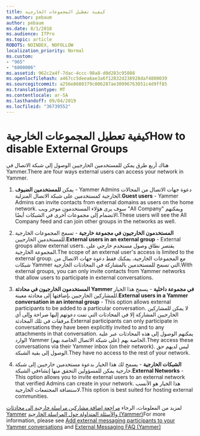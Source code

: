 ```yaml
---
title: كيفية تعطيل المجموعات الخارجية
ms.author: pebaum
author: pebaum
ms.date: 8/1/2018
ms.audience: ITPro
ms.topic: article
ROBOTS: NOINDEX, NOFOLLOW
localization_priority: Normal
ms.custom:
- "965"
- "6000006"
ms.assetid: 962c2a4f-7dac-4ccc-98a8-d0d283c95808
ms.openlocfilehash: a467cc5deea6ae3a6f12832d238928daf4800039
ms.sourcegitcommit: a256e8680379c006287ae30996763051c4d9ff85
ms.translationtype: MT
ms.contentlocale: ar-SA
ms.lasthandoff: 09/04/2019
ms.locfileid: "36739552"
---
```

# <a name="how-to-disable-external-groups"></a><span data-ttu-id="a5015-102">كيفية تعطيل المجموعات الخارجية</span><span class="sxs-lookup"><span data-stu-id="a5015-102">How to disable External Groups</span></span>

<span data-ttu-id="a5015-103">هناك أربع طرق يمكن للمستخدمين الخارجيين الوصول إلى شبكة الاتصال في Yammer.</span><span class="sxs-lookup"><span data-stu-id="a5015-103">There are four ways external users can access your network in Yammer.</span></span>
  
1. <span data-ttu-id="a5015-104">يمكن **للمستخدمين الضيوف** - Yammer Admins دعوة جهات الاتصال من المجالات الخارجية كمستخدمين على شبكة الاتصال المنزلية.</span><span class="sxs-lookup"><span data-stu-id="a5015-104">**Guest users** - Yammer Admins can invite contacts from external domains as users on the home network.</span></span> <span data-ttu-id="a5015-105">سوف يرى هؤلاء المستخدمون موجز ويب "All Company" ويمكنهم الانضمام إلى مجموعات أخرى في الشبكات أيضًا.</span><span class="sxs-lookup"><span data-stu-id="a5015-105">These users will see the All Company feed and can join other groups in the networks as well.</span></span>

2. <span data-ttu-id="a5015-106">**المستخدمون الخارجيون في مجموعة خارجية** - تسمح المجموعات الخارجية للمستخدمين الخارجيين.</span><span class="sxs-lookup"><span data-stu-id="a5015-106">**External users in an external group** - External groups allow external users.</span></span> <span data-ttu-id="a5015-107">يقتصر نطاق وصول مستخدم خارجي على المجموعة الخارجية.</span><span class="sxs-lookup"><span data-stu-id="a5015-107">The scope of an external user's access is limited to the external group.</span></span> <span data-ttu-id="a5015-108">مع المجموعات الخارجية، يمكنك فقط دعوة جهات الاتصال من شبكات Yammer التي تسمح للمستخدمين بالمشاركة في المحادثات الخارجية.</span><span class="sxs-lookup"><span data-stu-id="a5015-108">With external groups, you can only invite contacts from Yammer networks that allow users to participate in external conversations.</span></span>

3. <span data-ttu-id="a5015-109">**المستخدمون الخارجيون في محادثة Yammer في مجموعة داخلية** - يسمح هذا الخيار للمشاركين الخارجيين بإضافتها إلى محادثة معينة.</span><span class="sxs-lookup"><span data-stu-id="a5015-109">**External users in a Yammer conversation in an internal group** - This option allows external participants to be added to a particular conversation.</span></span> <span data-ttu-id="a5015-110">لا يمكن للمشاركين الخارجيين المشاركة إلا في المحادثات التي تمت دعوتهم إليها صراحة وإلى أي مرفقات في تلك المحادثة.</span><span class="sxs-lookup"><span data-stu-id="a5015-110">External participants can only participate in conversations they have been explicitly invited to and to any attachments in that conversation.</span></span> <span data-ttu-id="a5015-111">يمكنهم الوصول إلى هذه المحادثات عبر علبة الوارد Yammer الخاصة بهم (على شبكة الاتصال الخاصة بهم).</span><span class="sxs-lookup"><span data-stu-id="a5015-111">They access these conversations via their Yammer inbox (on their network).</span></span> <span data-ttu-id="a5015-112">ليس لديهم حق الوصول إلى بقية الشبكة.</span><span class="sxs-lookup"><span data-stu-id="a5015-112">They have no access to the rest of your network.</span></span>

4. <span data-ttu-id="a5015-113">**الشبكات الخارجية** - يسمح لك هذا الخيار بدعوة مستخدمين خارجيين إلى شبكة خارجية يمكن للمسؤولين التحقق منها إنشاءفي الشبكة.</span><span class="sxs-lookup"><span data-stu-id="a5015-113">**External Networks** - This option allows you to invite external users to an external network that verified Admins can create in your network.</span></span> <span data-ttu-id="a5015-114">هذا الخيار هو الأنسب لاستضافة المجتمعات الخارجية.</span><span class="sxs-lookup"><span data-stu-id="a5015-114">This option is best suited for hosting external communities.</span></span>

<span data-ttu-id="a5015-115">لمزيد من المعلومات، الرجاء [مراجعة إضافة مشاركين مراسلة خارجية إلى محادثات Yammer](https://docs.microsoft.com/yammer/work-with-external-users/add-external-participants) [والأسئلة المتداولة حول المراسلة الخارجية (Yammer)](https://docs.microsoft.com/yammer/work-with-external-users/external-messaging-faq)</span><span class="sxs-lookup"><span data-stu-id="a5015-115">For more information, please see [Add external messaging participants to your Yammer conversations](https://docs.microsoft.com/yammer/work-with-external-users/add-external-participants) and [External Messaging FAQ (Yammer)](https://docs.microsoft.com/yammer/work-with-external-users/external-messaging-faq)</span></span>
  
